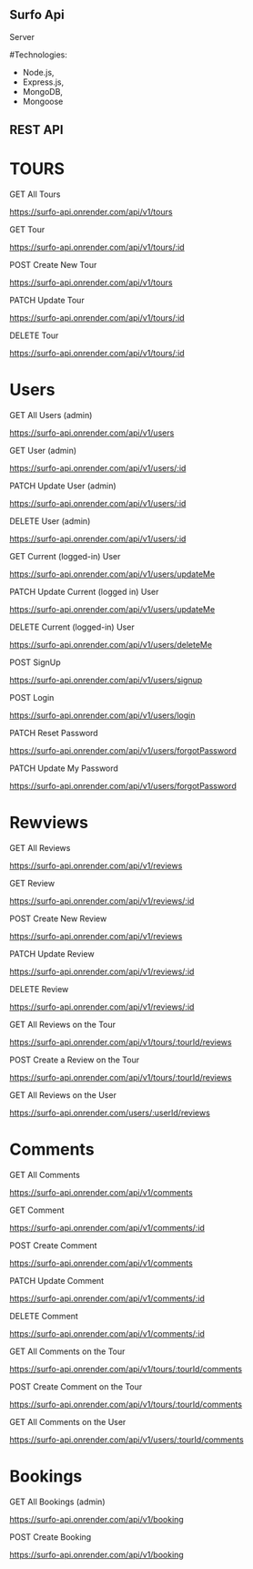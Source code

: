 ## Surfo Api

Server

#Technologies:

- Node.js, 
- Express.js,
- MongoDB,
- Mongoose


## REST API

# TOURS


GET All Tours

https://surfo-api.onrender.com/api/v1/tours

GET Tour

https://surfo-api.onrender.com/api/v1/tours/:id

POST Create New Tour

https://surfo-api.onrender.com/api/v1/tours

PATCH Update Tour

https://surfo-api.onrender.com/api/v1/tours/:id

DELETE Tour

https://surfo-api.onrender.com/api/v1/tours/:id



# Users


GET All Users (admin)

https://surfo-api.onrender.com/api/v1/users

GET User (admin)

https://surfo-api.onrender.com/api/v1/users/:id

PATCH Update User (admin)

https://surfo-api.onrender.com/api/v1/users/:id

DELETE User (admin)

https://surfo-api.onrender.com/api/v1/users/:id



GET Current (logged-in) User

https://surfo-api.onrender.com/api/v1/users/updateMe

PATCH Update Current (logged in) User

https://surfo-api.onrender.com/api/v1/users/updateMe

DELETE Current (logged-in) User

https://surfo-api.onrender.com/api/v1/users/deleteMe



POST SignUp

https://surfo-api.onrender.com/api/v1/users/signup

POST Login

https://surfo-api.onrender.com/api/v1/users/login

PATCH Reset Password

https://surfo-api.onrender.com/api/v1/users/forgotPassword

PATCH Update My Password

https://surfo-api.onrender.com/api/v1/users/forgotPassword



# Rewviews


GET All Reviews

https://surfo-api.onrender.com/api/v1/reviews

GET Review

https://surfo-api.onrender.com/api/v1/reviews/:id

POST Create New Review

https://surfo-api.onrender.com/api/v1/reviews

PATCH Update Review

https://surfo-api.onrender.com/api/v1/reviews/:id

DELETE Review

https://surfo-api.onrender.com/api/v1/reviews/:id



GET All Reviews on the Tour

https://surfo-api.onrender.com/api/v1/tours/:tourId/reviews

POST Create a Review on the Tour

https://surfo-api.onrender.com/api/v1/tours/:tourId/reviews



GET All Reviews on the User

https://surfo-api.onrender.com/users/:userId/reviews



# Comments


GET All Comments

https://surfo-api.onrender.com/api/v1/comments

GET Comment

https://surfo-api.onrender.com/api/v1/comments/:id

POST Create Comment

https://surfo-api.onrender.com/api/v1/comments

PATCH Update Comment

https://surfo-api.onrender.com/api/v1/comments/:id

DELETE Comment

https://surfo-api.onrender.com/api/v1/comments/:id



GET All Comments on the Tour

https://surfo-api.onrender.com/api/v1/tours/:tourId/comments

POST Create Comment on the Tour

https://surfo-api.onrender.com/api/v1/tours/:tourId/comments



GET All Comments on the User

https://surfo-api.onrender.com/api/v1/users/:tourId/comments



# Bookings


GET All Bookings (admin)

https://surfo-api.onrender.com/api/v1/booking

POST Create Booking

https://surfo-api.onrender.com/api/v1/booking








